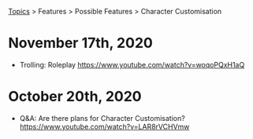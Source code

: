 [Topics](../../../topics.md) > Features > Possible Features > Character Customisation

# November 17th, 2020
* Trolling: Roleplay https://www.youtube.com/watch?v=woqoPQxH1aQ

# October 20th, 2020
* Q&A: Are there plans for Character Customisation? https://www.youtube.com/watch?v=LAR8rVCHVmw
